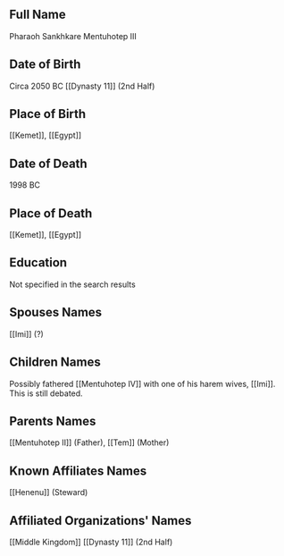 ## Full Name
Pharaoh Sankhkare Mentuhotep III

## Date of Birth
Circa 2050 BC
[[Dynasty 11]] (2nd Half)

## Place of Birth
[[Kemet]], [[Egypt]]

## Date of Death
1998 BC

## Place of Death
[[Kemet]], [[Egypt]]

## Education
Not specified in the search results

## Spouses Names
[[Imi]] (?)

## Children Names
Possibly fathered [[Mentuhotep IV]] with one of his harem wives, [[Imi]]. This is still debated.

## Parents Names
[[Mentuhotep II]] (Father), [[Tem]] (Mother)

## Known Affiliates Names
[[Henenu]] (Steward)

## Affiliated Organizations' Names
[[Middle Kingdom]]
[[Dynasty 11]] (2nd Half)

